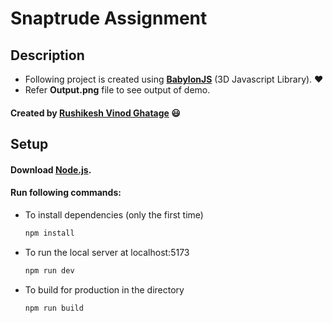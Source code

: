 # Snaptrude Assignment

## Description

-   Following project is created using **[BabylonJS](https://www.babylonjs.com/)** (3D Javascript Library). :heart:
-   Refer **Output.png** file to see output of demo.

#### Created by [Rushikesh Vinod Ghatage](https://www.linkedin.com/in/rushikesh-ghatage-477489222/) :smiley:

## Setup

#### Download [Node.js](https://nodejs.org/en/download/).

#### Run following commands:

-   To install dependencies (only the first time)
    ```bash
    npm install
    ```
-   To run the local server at localhost:5173
    ```bash
    npm run dev
    ```
-   To build for production in the directory
    ```bash
    npm run build
    ```
